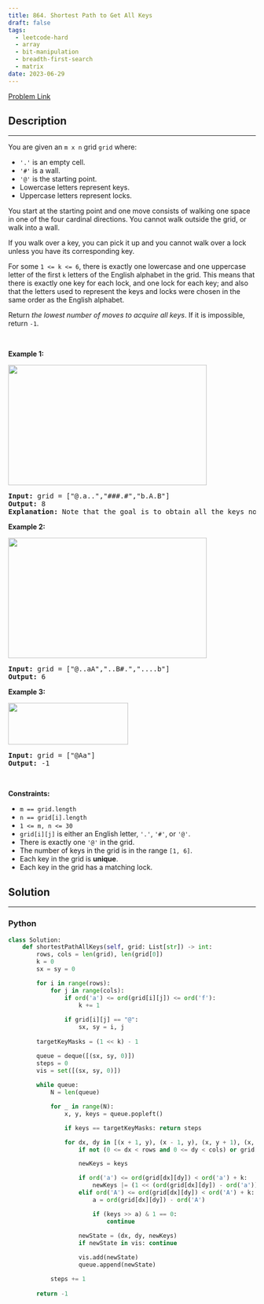 ```yaml
---
title: 864. Shortest Path to Get All Keys
draft: false
tags: 
  - leetcode-hard
  - array
  - bit-manipulation
  - breadth-first-search
  - matrix
date: 2023-06-29
---
```


[Problem Link](https://leetcode.com/problems/shortest-path-to-get-all-keys/)

## Description

---
<p>You are given an <code>m x n</code> grid <code>grid</code> where:</p>

<ul>
	<li><code>&#39;.&#39;</code> is an empty cell.</li>
	<li><code>&#39;#&#39;</code> is a wall.</li>
	<li><code>&#39;@&#39;</code> is the starting point.</li>
	<li>Lowercase letters represent keys.</li>
	<li>Uppercase letters represent locks.</li>
</ul>

<p>You start at the starting point and one move consists of walking one space in one of the four cardinal directions. You cannot walk outside the grid, or walk into a wall.</p>

<p>If you walk over a key, you can pick it up and you cannot walk over a lock unless you have its corresponding key.</p>

<p>For some <code><font face="monospace">1 &lt;= k &lt;= 6</font></code>, there is exactly one lowercase and one uppercase letter of the first <code>k</code> letters of the English alphabet in the grid. This means that there is exactly one key for each lock, and one lock for each key; and also that the letters used to represent the keys and locks were chosen in the same order as the English alphabet.</p>

<p>Return <em>the lowest number of moves to acquire all keys</em>. If it is impossible, return <code>-1</code>.</p>

<p>&nbsp;</p>
<p><strong class="example">Example 1:</strong></p>
<img alt="" src="https://assets.leetcode.com/uploads/2021/07/23/lc-keys2.jpg" style="width: 404px; height: 245px;" />
<pre>
<strong>Input:</strong> grid = [&quot;@.a..&quot;,&quot;###.#&quot;,&quot;b.A.B&quot;]
<strong>Output:</strong> 8
<strong>Explanation:</strong> Note that the goal is to obtain all the keys not to open all the locks.
</pre>

<p><strong class="example">Example 2:</strong></p>
<img alt="" src="https://assets.leetcode.com/uploads/2021/07/23/lc-key2.jpg" style="width: 404px; height: 245px;" />
<pre>
<strong>Input:</strong> grid = [&quot;@..aA&quot;,&quot;..B#.&quot;,&quot;....b&quot;]
<strong>Output:</strong> 6
</pre>

<p><strong class="example">Example 3:</strong></p>
<img alt="" src="https://assets.leetcode.com/uploads/2021/07/23/lc-keys3.jpg" style="width: 244px; height: 85px;" />
<pre>
<strong>Input:</strong> grid = [&quot;@Aa&quot;]
<strong>Output:</strong> -1
</pre>

<p>&nbsp;</p>
<p><strong>Constraints:</strong></p>

<ul>
	<li><code>m == grid.length</code></li>
	<li><code>n == grid[i].length</code></li>
	<li><code>1 &lt;= m, n &lt;= 30</code></li>
	<li><code>grid[i][j]</code> is either an English letter, <code>&#39;.&#39;</code>, <code>&#39;#&#39;</code>, or <code>&#39;@&#39;</code>.&nbsp;</li>
	<li>There is exactly one&nbsp;<code>&#39;@&#39;</code>&nbsp;in the grid.</li>
	<li>The number of keys in the grid is in the range <code>[1, 6]</code>.</li>
	<li>Each key in the grid is <strong>unique</strong>.</li>
	<li>Each key in the grid has a matching lock.</li>
</ul>


## Solution

---
### Python
``` py title='shortest-path-to-get-all-keys'
class Solution:
    def shortestPathAllKeys(self, grid: List[str]) -> int:
        rows, cols = len(grid), len(grid[0])
        k = 0
        sx = sy = 0

        for i in range(rows):
            for j in range(cols):
                if ord('a') <= ord(grid[i][j]) <= ord('f'):
                    k += 1
                
                if grid[i][j] == "@":
                    sx, sy = i, j
        
        targetKeyMasks = (1 << k) - 1

        queue = deque([(sx, sy, 0)])
        steps = 0
        vis = set([(sx, sy, 0)])
        
        while queue:
            N = len(queue)

            for _ in range(N):
                x, y, keys = queue.popleft()

                if keys == targetKeyMasks: return steps

                for dx, dy in [(x + 1, y), (x - 1, y), (x, y + 1), (x, y - 1)]:
                    if not (0 <= dx < rows and 0 <= dy < cols) or grid[dx][dy] == '#': continue

                    newKeys = keys

                    if ord('a') <= ord(grid[dx][dy]) < ord('a') + k:
                        newKeys |= (1 << (ord(grid[dx][dy]) - ord('a')))
                    elif ord('A') <= ord(grid[dx][dy]) < ord('A') + k:
                        a = ord(grid[dx][dy]) - ord('A')

                        if (keys >> a) & 1 == 0:
                            continue
                    
                    newState = (dx, dy, newKeys)
                    if newState in vis: continue

                    vis.add(newState)
                    queue.append(newState)

            steps += 1
        
        return -1     
```


